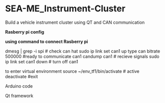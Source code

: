 # SEA-ME_Instrument-Cluster
Build a vehicle instrument cluster using QT and CAN communication

**Rasberry pi config**

**using command to connect Rasberry pi**

dmesg | grep -i spi # check can hat
sudo ip link set can1 up type can bitrate 500000 #ready to communicate can1
candump can1 # recieve signals
sudo ip link set can1 down # turn off can1

to enter virtual environment
source ~/env_tf1/bin/activate # active
deactivate #exit


Arduino code

Qt framework
